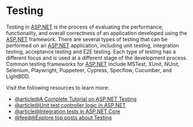 # Testing

Testing in [ASP.NET](http://ASP.NET) is the process of evaluating the performance, functionality, and overall correctness of an application developed using the [ASP.NET](http://ASP.NET) framework. There are several types of testing that can be performed on an [ASP.NET](http://ASP.NET) application, including unit testing, integration testing, acceptance testing and E2E testing. Each type of testing has a different focus and is used at a different stage of the development process. Common testing frameworks for [ASP.NET](http://ASP.NET) include MSTest, XUnit, NUnit, Selenium, Playwright, Puppeteer, Cypress, Specflow, Cucumber, and LightBDD.

Visit the following resources to learn more:

- [@article@A Complete Tutorial on ASP.NET Testing](https://www.lambdatest.com/blog/aspnet-testing/)
- [@article@Unit test controller logic in ASP.NET](https://learn.microsoft.com/en-us/aspnet/core/mvc/controllers/testing?view=aspnetcore-7.0)
- [@article@Integration tests in ASP.NET Core](https://learn.microsoft.com/en-us/aspnet/core/test/integration-tests?view=aspnetcore-7.0)
- [@feed@Explore top posts about Testing](https://app.daily.dev/tags/testing?ref=roadmapsh)